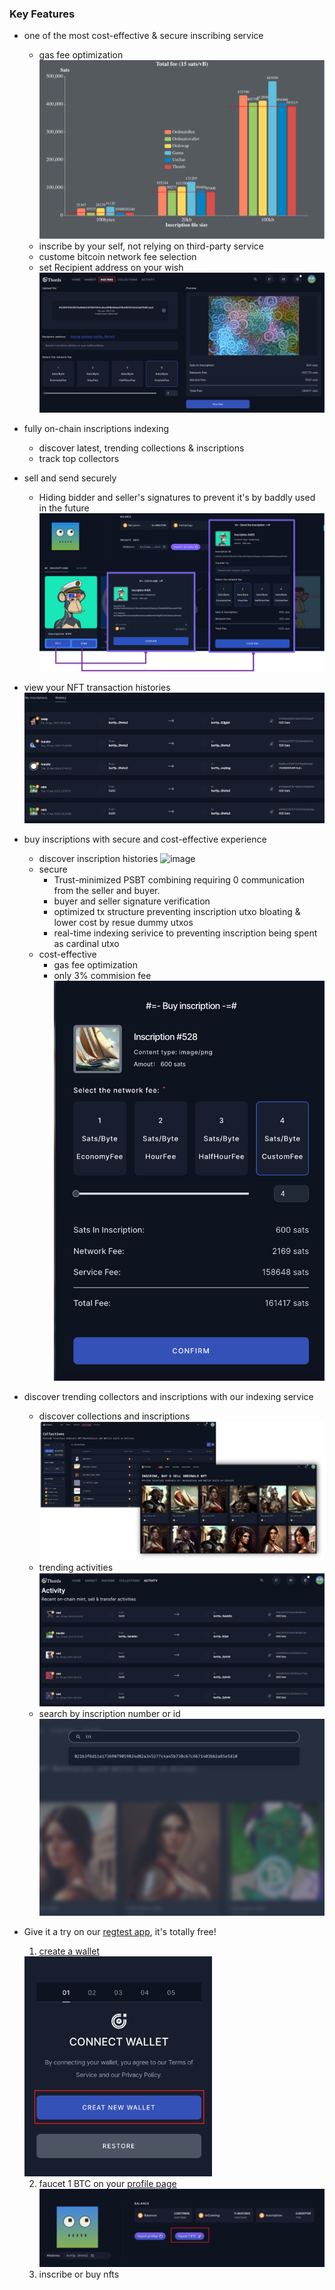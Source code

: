 ### Key Features
- one of the most cost-effective & secure inscribing service
  + gas fee optimization 
  ![image](./images/fee_15.png)
  + inscribe by your self, not relying on third-party service
  + custome bitcoin network fee selection
  + set Recipient address on your wish 
  ![image](./images/inscribe.png)

- fully on-chain inscriptions indexing
  - discover latest, trending collections & inscriptions
  - track top collectors
- sell and send securely
  - Hiding bidder and seller's signatures to prevent it's by baddly used in the future
 ![image](./images/sell_send.png)
 - view your NFT transaction histories
 ![image](./images/profile_history.png)

- buy inscriptions with secure and cost-effective experience
  - discover inscription histories
  ![image](./images/history.png)
  - secure
    - Trust-minimized PSBT combining requiring 0 communication from the seller and buyer.  
    - buyer and seller signature verification 
    - optimized tx structure preventing inscription utxo bloating & lower cost by resue dummy utxos
    - real-time indexing serivice to preventing inscription being spent as cardinal utxo
  - cost-effective 
    - gas fee optimization
    - only 3% commision fee
  ![image](./images/buy.png)
- discover trending collectors and inscriptions with our indexing service
  - discover collections and inscriptions
  ![image](./images/inscribe_collection.png)
  - trending activities
  ![image](./images/recent_activities.png)
  - search by inscription number or id
  ![image](./images/search.png)
- Give it a try on our [regtest app](https://app.regtest.thords.io/), it's totally free!
  1. [create a wallet](https://app.regtest.thords.io/create-wallet)

  <img width=300 src="./images/create_wallet.png"/> 
  
  2. faucet 1 BTC on your [profile page](https://app.regtest.thords.io/profile)
  ![image](./images/faucet.png)
  3. inscribe or buy nfts


